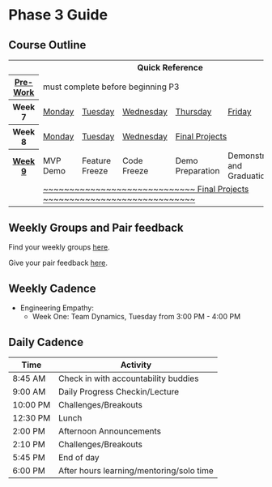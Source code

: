 # Phase 3 Guide

## Course Outline

<table>
  <tr>
    <th colspan="7">Quick Reference</th>
  </tr>

  <tr>
    <th><a href="./week-7/pre-work.md">Pre-Work</a></th>
    <td colspan="6">must complete before beginning P3</td>
  </tr>

  <tr>
    <th>Week 7</th>
    <td><a href="./week-7/monday.md">Monday</a></a></td>
    <td><a href="./week-7/tuesday.md">Tuesday</a></td>
    <td><a href="./week-7/wednesday.md">Wednesday</a></td>
    <td><a href="./week-7/thursday.md">Thursday</a></td>
    <td><a href="./week-7/friday.md">Friday</a></td>
    <td><a href="./week-7/weekend.md">Weekend</a></td>
  </tr>

  <tr>
    <th>Week 8</th>
    <td><a href="./week-8/monday.md">Monday</a></a></td>
    <td><a href="./week-8/tuesday.md">Tuesday</a></td>
    <td><a href="./week-8/wednesday.md">Wednesday</a></td>
    <td colspan="3"><a href="./final-projects/README.md">Final Projects</a></td>
  </tr>

  <tr>
    <th><a href="./week-9/">Week 9</a></th>
    <td>MVP Demo</td>
    <td colspan="1">Feature Freeze</td>
    <td>Code Freeze</td>
    <td>Demo Preparation</td>
    <td>Demonstration and Graduation</td>
    <td>&nbsp;</td>
  </tr>
  <tr>
    <td></td>
    <td colspan="5"><a href="./final-projects/README.md">~~~~~~~~~~~~~~~~~~~~~~~~~~~~~ Final Projects ~~~~~~~~~~~~~~~~~~~~~~~~~~~~~</a></td>
    <td></td>
  </tr>
</table>

## Weekly Groups and Pair feedback

Find your weekly groups [here](./resources/groups.md).

Give your pair feedback [here](https://docs.google.com/forms/d/e/1FAIpQLSfL29-44c8sSuCsCTOXGucN6Pvq3Hy-odOA08eRzeqHwssgng/viewform).

## Weekly Cadence

- Engineering Empathy:
  - Week One: Team Dynamics, Tuesday from 3:00 PM - 4:00 PM

## Daily Cadence

Time    | Activity
---     | ---
8:45 AM | Check in with accountability buddies
9:00 AM | Daily Progress Checkin/Lecture
10:00 PM | Challenges/Breakouts
12:30 PM | Lunch
2:00 PM | Afternoon Announcements
2:10 PM | Challenges/Breakouts
5:45 PM | End of day
6:00 PM | After hours learning/mentoring/solo time

